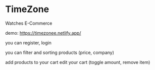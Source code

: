 # TimeZone
Watches E-Commerce

demo: https://timezonee.netlify.app/

you can register, login

you can filter and sorting products (price, company)

add products to your cart edit your cart (toggle amount, remove item)
